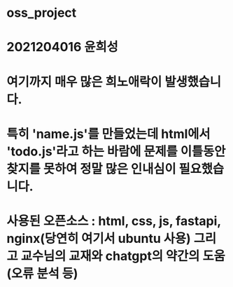# oss_project

# 2021204016 윤희성
# 여기까지 매우 많은 희노애락이 발생했습니다.
# 특히 'name.js'를 만들었는데 html에서 'todo.js'라고 하는 바람에 문제를 이틀동안 찾지를 못하여 정말 많은 인내심이 필요했습니다.
# 사용된 오픈소스 : html, css, js, fastapi, nginx(당연히 여기서 ubuntu 사용) 그리고 교수님의 교재와 chatgpt의 약간의 도움(오류 분석 등)
